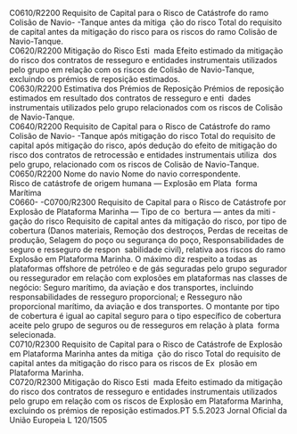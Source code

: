  
C0610/R2200  Requisito de Capital para 
o Risco de Catástrofe do 
ramo Colisão de Navio- 
-Tanque antes da mitiga ­
ção do risco  Total do requisito de capital antes da mitigação do risco para os riscos do ramo 
Colisão de Navio-Tanque.  
C0620/R2200  Mitigação do Risco Esti ­
mada  Efeito estimado da mitigação do risco dos contratos de resseguro e entidades 
instrumentais utilizados pelo grupo em relação com os riscos de Colisão de 
Navio-Tanque, excluindo os prémios de reposição estimados.  
C0630/R2200  Estimativa dos Prémios 
de Reposição  Prémios de reposição estimados em resultado dos contratos de resseguro e enti ­
dades instrumentais utilizados pelo grupo relacionados com os riscos de Colisão 
de Navio-Tanque.  
C0640/R2200  Requisito de Capital para 
o Risco de Catástrofe do 
ramo Colisão de Navio- 
-Tanque após mitigação 
do risco  Total do requisito de capital após mitigação do risco, após dedução do efeito de 
mitigação do risco dos contratos de retrocessão e entidades instrumentais utiliza ­
dos pelo grupo, relacionado com os riscos de Colisão de Navio-Tanque.  
C0650/R2200  Nome do navio  Nome do navio correspondente.  
Risco de catástrofe de 
origem humana — 
Explosão em Plata ­
forma Marítima  
C0660- 
-C0700/R2300  Requisito de Capital para 
o Risco de Catástrofe por 
Explosão de Plataforma 
Marinha —  Tipo de co ­
bertura  — antes da miti ­
gação do risco  Requisito de capital antes da mitigação do risco, por tipo de cobertura (Danos 
materiais, Remoção dos destroços, Perdas de receitas de produção, Selagem do 
poço ou segurança do poço, Responsabilidades de seguro e resseguro de respon ­
sabilidade civil), relativa aos riscos do ramo Explosão em Plataforma Marinha. 
O máximo diz respeito a todas as plataformas offshore de petróleo e de gás 
seguradas pelo grupo segurador ou ressegurador em relação com explosões em 
plataformas nas classes de negócio: 
Seguro marítimo, da aviação e dos transportes, incluindo responsabilidades de 
resseguro proporcional; e 
Resseguro não proporcional marítimo, da aviação e dos transportes. 
O montante por tipo de cobertura é igual ao capital seguro para o tipo específico 
de cobertura aceite pelo grupo de seguros ou de resseguros em relação à plata ­
forma selecionada.  
C0710/R2300  Requisito de Capital para 
o Risco de Catástrofe de 
Explosão em Plataforma 
Marinha antes da mitiga ­
ção do risco  Total do requisito de capital antes da mitigação do risco para os riscos de Ex ­
plosão em Plataforma Marinha.  
C0720/R2300  Mitigação do Risco Esti ­
mada  Efeito estimado da mitigação do risco dos contratos de resseguro e entidades 
instrumentais utilizados pelo grupo em relação com os riscos de Explosão em 
Plataforma Marinha, excluindo os prémios de reposição estimados.PT  5.5.2023 Jornal Oficial da União Europeia L 120/1505